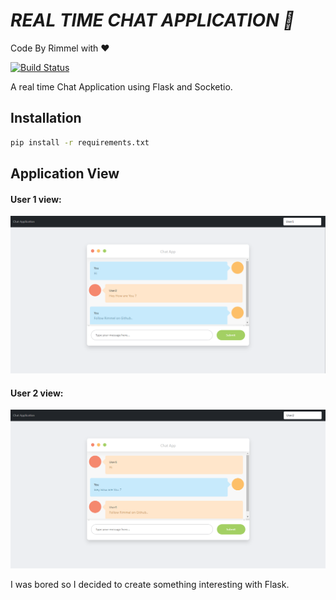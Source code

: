 # _REAL TIME CHAT APPLICATION 🚀_
Code By Rimmel with ❤

[![Build Status](https://travis-ci.org/joemccann/dillinger.svg?branch=master)]()

A real time Chat Application using Flask and Socketio.

## Installation
```bash
pip install -r requirements.txt
```

## Application View

#### User 1 view:
[![Build Status](https://github.com/rimmelasghar/Socket-Programming-Flask/blob/main/user1.ss.png)]()

#### User 2 view:
[![Build Status](https://github.com/rimmelasghar/Socket-Programming-Flask/blob/main/user2.ss.png)]()


I was bored so I decided to create something interesting with Flask.
